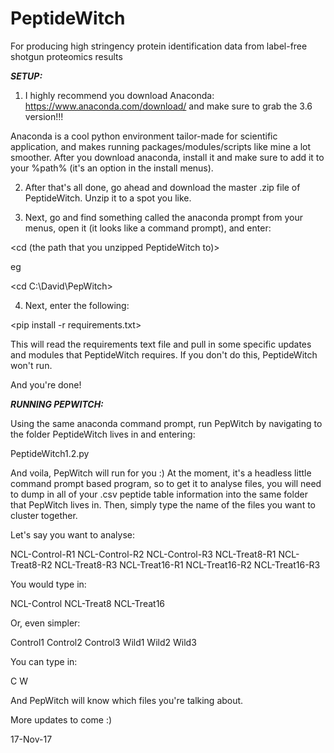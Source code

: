 # PeptideWitch
For producing high stringency protein identification data from label-free shotgun proteomics results

*****SETUP:*****

1) I highly recommend you download Anaconda: https://www.anaconda.com/download/ and make sure to grab the 3.6 version!!!

Anaconda is a cool python environment tailor-made for scientific application, and makes running packages/modules/scripts like mine a lot smoother. After you download anaconda, install it and make sure to add it to your %path% (it's an option in the install menus). 

2) After that's all done, go ahead and download the master .zip file of PeptideWitch. Unzip it to a spot you like. 

3) Next, go and find something called the anaconda prompt from your menus, open it (it looks like a command prompt), and enter:

<cd (the path that you unzipped PeptideWitch to)>

eg 

<cd C:\David\PepWitch>

4) Next, enter the following:

<pip install -r requirements.txt>

This will read the requirements text file and pull in some specific updates and modules that PeptideWitch requires. If you don't do this, PeptideWitch won't run.

And you're done!

*****RUNNING PEPWITCH:*****

Using the same anaconda command prompt, run PepWitch by navigating to the folder PeptideWitch lives in and entering:

PeptideWitch1.2.py

And voila, PepWitch will run for you :) At the moment, it's a headless little command prompt based program, so to get it to analyse files, you will need to dump in all of your .csv peptide table information into the same folder that PepWitch lives in. Then, simply type the name of the files you want to cluster together.

Let's say you want to analyse:

NCL-Control-R1
NCL-Control-R2
NCL-Control-R3
NCL-Treat8-R1
NCL-Treat8-R2
NCL-Treat8-R3
NCL-Treat16-R1
NCL-Treat16-R2
NCL-Treat16-R3

You would type in:

NCL-Control NCL-Treat8 NCL-Treat16

Or, even simpler:

Control1
Control2
Control3
Wild1
Wild2
Wild3

You can type in:

C W

And PepWitch will know which files you're talking about.

More updates to come :)

17-Nov-17
